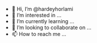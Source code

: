 - 👋 Hi, I’m @hardeyhorlami
- 👀 I’m interested in ...
- 🌱 I’m currently learning ...
- 💞️ I’m looking to collaborate on ...
- 📫 How to reach me ...

<!---
hardeyhorlami/hardeyhorlami is a ✨ special ✨ repository because its `README.md` (this file) appears on your GitHub profile.
You can click the Preview link to take a look at your changes.
--->
